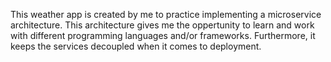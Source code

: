 This weather app is created by me to practice implementing a microservice architecture.
This architecture gives me the oppertunity to learn and work with different programming languages and/or frameworks. Furthermore, it keeps the services decoupled when it comes to deployment.
